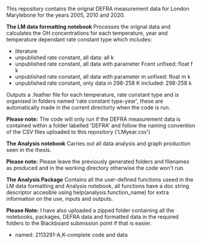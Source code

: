 This repository contains the orignal DEFRA measurement data for London Marylebone for the years 2005, 2010 and 2020.

**The LM data formatting notebook**
Processes the orignal data and calculates the OH concentrations for each temperature, year and temperature dependant rate constant type which includes:
  - literature
  - unpublished rate constant, all data: all k
  - unpublished rate constant, all data with parameter Fcent unfixed: float f k
  - unpublished rate constant, all data with parameter m unfixed: float m k
  - unpublished rate constant, only data in 298-258 K included: 298-258 k

Outputs a .feather file for each temperature, rate constant type and is organised in folders named 'rate constant type-year', these are automatically made in the current directorty when the code is run.

**Please note:** The code will only run if the DEFRA measurement data is contained within a folder labelled 'DEFRA' and follow the naming convention of the CSV files uploaded to this repository ('LMyear.csv')

**The Analysis notebook**
Carries out all data analysis and graph production seen in the thesis.

**Please note:** Please leave the previously generated folders and filenames as produced and in the working directory otherwise the code won't run.

**The Analysis Package**
Contains all the user-defined functions useed in the LM data formatting and Analysis notebook, all functions have a doc string descriptor accesible using help(analysis.function_name) for extra information on the use, inputs and outputs.

**Please Note:** I have also uploaded a zipped folder containing all the notebooks, packages, DEFRA data and formatted data in the required folders to the Blackboard submission point if that is easier.
  - named: 2113291-A,K-complete code and data
